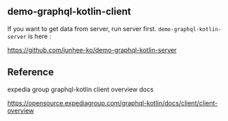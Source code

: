 ## demo-graphql-kotlin-client

If you want to get data from server, run server first.
`demo-graphql-kotlin-server` is here : 

https://github.com/junhee-ko/demo-graphql-kotlin-server

## Reference

expedia group graphql-kotlin client overview docs

https://opensource.expediagroup.com/graphql-kotlin/docs/client/client-overview
